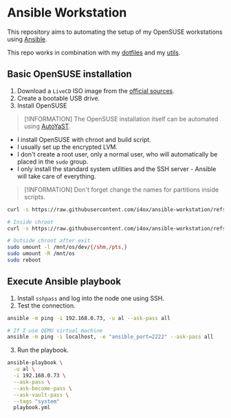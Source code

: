 # Ansible Workstation

This repository aims to automating the setup of my OpenSUSE workstations using [Ansible](https://www.ansible.com/).

This repo works in combination with my [dotfiles]() and my [utils]().

## Basic OpenSUSE installation

1. Download a `LiveCD` ISO image from the [official sources](https://download.opensuse.org/tumbleweed/iso/openSUSE-Tumbleweed-XFCE-Live-x86_64-Current.iso).
2. Create a bootable USB drive.
3. Install OpenSUSE
  > [!INFORMATION]
  > The OpenSUSE installation itself can be automated using [AutoYaST](https://doc.opensuse.org/projects/autoyast/).

  - I install OpenSUSE with chroot and build script.
  - I usually set up the encrypted LVM.
  - I don't create a root user, only a normal user, who will automatically be placed in the `sudo` group.
  - I only install the standard system utilities and the SSH server - Ansible will take care of everything.

> [!INFORMATION]
> Don't forget change the names for partitions inside scripts.

```sh
curl -s https://raw.githubusercontent.com/i4ox/ansible-workstation/refs/heads/main/scripts/opensuse-chroot-install.sh | bash

# Inside chroot
curl -s https://raw.githubusercontent.com/i4ox/ansible-workstation/refs/heads/main/scripts/opensuse-chroot-configure.sh | bash

# Outside chroot after exit
sudo umount -l /mnt/os/dev/{/shm,/pts,}
sudo umount -R /mnt/os
sudo reboot
```

## Execute Ansible playbook

1. Install `sshpass` and log into the node one using SSH.
2. Test the connection.
  ```sh
  ansible -m ping -i 192.168.0.73, -u al --ask-pass all

  # If I use QEMU virtual machine
  ansible -m ping -i localhost, -e "ansible_port=2222" --ask-pass all
  ```
3. Run the playbook.
  ```sh
  ansible-playbook \
    -u al \
    -i 192.168.0.73 \
    --ask-pass \
    --ask-become-pass \
    --ask-vault-pass \
    --tags "system"
    playbook.yml
  ```
